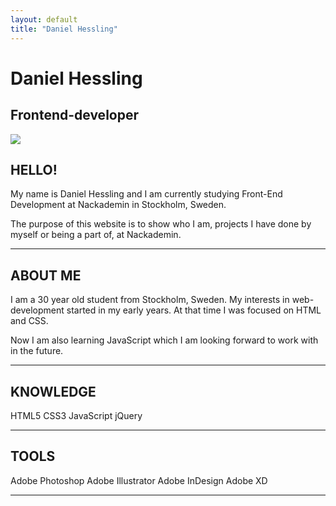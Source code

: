 ```yaml
---
layout: default
title: "Daniel Hessling"
---
```


<div class="mobile-main-top-section">
<div id="mob-header-name">
<div id="mob-name-group">
<h1>Daniel Hessling</h1>
<h2>Frontend-developer</h2>
</div>
</div>
</div>
<div class="top-spacer"></div>
<div class="welcome-section">
<div class="welcome-pic">
<img src="{{ site.baseurl }}/assets/images/jag.jpg" class="knowledge-icon">
</div>
<div class="welcome-info">
<div class="big-spacer"></div>
<h2><span>HELLO!</span></h2>
<div class="mini-spacer"></div>
<p>
My name is Daniel Hessling and I am currently studying Front-End Development at
Nackademin in
Stockholm, Sweden.
</p>
<div class="mini-spacer"></div>
<p>The purpose of this website is to show who I am, projects I have done by myself or
being a part of,
at Nackademin.
</p>
<hr class="wavy-hr">
</div>
</div>
<section>
<h2><span>ABOUT ME</span></h2>
<div class="mini-spacer"></div>
<p>
I am a 30 year old student from Stockholm, Sweden. My interests in web-development started in my early years. At that time I was focused on HTML and CSS.
</p>
<div class="mini-spacer"></div>
<p>
 Now I am also learning JavaScript which I am looking forward to work with in the future.
</p>
<hr class="wavy-hr">
</section>
<section>
<h2><span>KNOWLEDGE</span></h2>
<div class="mini-spacer"></div>
<div class="abilities">
<span id="html">HTML5</span>
<span id="css">CSS3</span>
<span id="js">JavaScript</span>
<span id="jquery">jQuery</span>
</div>
<hr class="wavy-hr">
</section>
<section>
<h2><span>TOOLS</span></h2>
<div class="mini-spacer"></div>
<div class="abilities">
<span id="ps">Adobe Photoshop</span>
<span id="ai">Adobe Illustrator</span>
<span id="id">Adobe InDesign</span>
<span id="xd">Adobe XD</span>
</div>
<hr class="wavy-hr">
</section>
